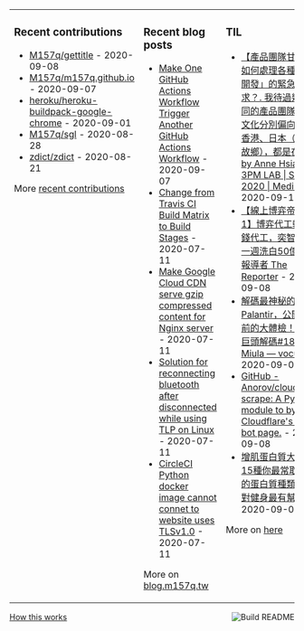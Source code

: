 <table><tr><td valign="top">

### Recent contributions
<!-- recent_contributions starts -->
* [M157q/gettitle](https://github.com/M157q/gettitle) - 2020-09-08
* [M157q/m157q.github.io](https://github.com/M157q/m157q.github.io) - 2020-09-07
* [heroku/heroku-buildpack-google-chrome](https://github.com/heroku/heroku-buildpack-google-chrome) - 2020-09-01
* [M157q/sgl](https://github.com/M157q/sgl) - 2020-08-28
* [zdict/zdict](https://github.com/zdict/zdict) - 2020-08-21
<!-- recent_contributions ends -->
More [recent contributions](https://github.com/M157q/M157q/blob/main/recent_contributions.md)
</td><td valign="top">

### Recent blog posts
<!-- blog starts -->
* [Make One GitHub Actions Workflow Trigger Another GitHub Actions Workflow](https://blog.m157q.tw/posts/2020/07/16/make-one-github-actions-workflow-trigger-another-github-actions-workflow/) - 2020-09-07
* [Change from Travis CI Build Matrix to Build Stages](https://blog.m157q.tw/posts/2020/07/11/change-from-travis-ci-build-matrix-to-build-stages/) - 2020-07-11
* [Make Google Cloud CDN serve gzip compressed content for Nginx server](https://blog.m157q.tw/posts/2020/07/11/make-google-cloud-cdn-serve-gzip-compressed-content-for-nginx-server/) - 2020-07-11
* [Solution for reconnecting bluetooth after disconnected while using TLP on Linux](https://blog.m157q.tw/posts/2020/07/11/solution-for-reconnecting-bluetooth-after-disconnected-while-using-tlp-on-linux/) - 2020-07-11
* [CircleCI Python docker image cannot connet to website uses TLSv1.0](https://blog.m157q.tw/posts/2020/07/11/circleci-python-docker-image-cannot-connet-to-website-uses-tlsv1-0/) - 2020-07-11
<!-- blog ends -->
More on [blog.m157q.tw](https://blog.m157q.tw/)
</td><td valign="top">

### TIL
<!-- tils starts -->
* [【產品團隊甘苦談】如何處理各種「隕石開發」的緊急要求？. 我待過幾個不同的產品團隊，團隊文化分別偏向台灣、香港、日本（隕石的故鄉），都是在… | by Anne Hsiao | 3PM LAB | Sep, 2020 | Medium](https://github.com/M157q/m157q.github.io/issues/1198) - 2020-09-10
* [【線上博弈帝國追蹤1】博弈代工轉向洗錢代工，奕智博如何一週洗白50億？ - 報導者 The Reporter](https://github.com/M157q/m157q.github.io/issues/1197) - 2020-09-08
* [解碼最神秘的獨角獸 Palantir，公開上市前的大體檢！| 科技巨頭解碼#18 | Miula — vocus](https://github.com/M157q/m157q.github.io/issues/1196) - 2020-09-08
* [GitHub - Anorov/cloudflare-scrape: A Python module to bypass Cloudflare's anti-bot page.](https://github.com/M157q/m157q.github.io/issues/1195) - 2020-09-08
* [增肌蛋白質大評比｜15種你最常取得到的蛋白質種類，哪些對健身最有幫助?](https://github.com/M157q/m157q.github.io/issues/1189) - 2020-09-08
<!-- tils ends -->
More on [here](https://github.com/M157q/m157q.github.io/issues?q=is%3Aissue+is%3Aopen+sort%3Aupdated-desc)
</td></tr></table>

<a href="https://github.com/M157q/M157q/actions"><img src="https://github.com/M157q/M157q/workflows/Build%20README/badge.svg" align="right" alt="Build README"></a> <a href="https://simonwillison.net/2020/Jul/10/self-updating-profile-readme/">How this works</a>
